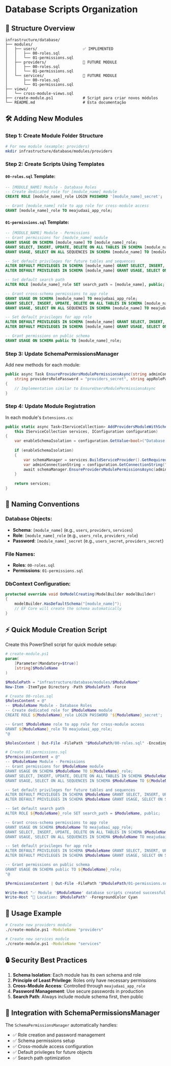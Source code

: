 # Database Scripts Organization

## 📁 Structure Overview

```
infrastructure/database/
├── modules/
│   ├── users/                    ✅ IMPLEMENTED
│   │   ├── 00-roles.sql
│   │   └── 01-permissions.sql
│   ├── providers/                🔄 FUTURE MODULE
│   │   ├── 00-roles.sql
│   │   └── 01-permissions.sql
│   └── services/                 🔄 FUTURE MODULE
│       ├── 00-roles.sql
│       └── 01-permissions.sql
├── views/
│   └── cross-module-views.sql
├── create-module.ps1             # Script para criar novos módulos
└── README.md                     # Esta documentação
```

## 🛠️ Adding New Modules

### Step 1: Create Module Folder Structure

```bash
# For new module (example: providers)
mkdir infrastructure/database/modules/providers
```

### Step 2: Create Scripts Using Templates

#### `00-roles.sql` Template:
```sql
-- [MODULE_NAME] Module - Database Roles
-- Create dedicated role for [module_name] module
CREATE ROLE [module_name]_role LOGIN PASSWORD '[module_name]_secret';

-- Grant [module_name] role to app role for cross-module access
GRANT [module_name]_role TO meajudaai_app_role;
```

#### `01-permissions.sql` Template:
```sql
-- [MODULE_NAME] Module - Permissions
-- Grant permissions for [module_name] module
GRANT USAGE ON SCHEMA [module_name] TO [module_name]_role;
GRANT SELECT, INSERT, UPDATE, DELETE ON ALL TABLES IN SCHEMA [module_name] TO [module_name]_role;
GRANT USAGE, SELECT ON ALL SEQUENCES IN SCHEMA [module_name] TO [module_name]_role;

-- Set default privileges for future tables and sequences
ALTER DEFAULT PRIVILEGES IN SCHEMA [module_name] GRANT SELECT, INSERT, UPDATE, DELETE ON TABLES TO [module_name]_role;
ALTER DEFAULT PRIVILEGES IN SCHEMA [module_name] GRANT USAGE, SELECT ON SEQUENCES TO [module_name]_role;

-- Set default search path
ALTER ROLE [module_name]_role SET search_path = [module_name], public;

-- Grant cross-schema permissions to app role
GRANT USAGE ON SCHEMA [module_name] TO meajudaai_app_role;
GRANT SELECT, INSERT, UPDATE, DELETE ON ALL TABLES IN SCHEMA [module_name] TO meajudaai_app_role;
GRANT USAGE, SELECT ON ALL SEQUENCES IN SCHEMA [module_name] TO meajudaai_app_role;

-- Set default privileges for app role
ALTER DEFAULT PRIVILEGES IN SCHEMA [module_name] GRANT SELECT, INSERT, UPDATE, DELETE ON TABLES TO meajudaai_app_role;
ALTER DEFAULT PRIVILEGES IN SCHEMA [module_name] GRANT USAGE, SELECT ON SEQUENCES TO meajudaai_app_role;

-- Grant permissions on public schema
GRANT USAGE ON SCHEMA public TO [module_name]_role;
```

### Step 3: Update SchemaPermissionsManager

Add new methods for each module:

```csharp
public async Task EnsureProvidersModulePermissionsAsync(string adminConnectionString,
    string providersRolePassword = "providers_secret", string appRolePassword = "app_secret")
{
    // Implementation similar to EnsureUsersModulePermissionsAsync
}
```

### Step 4: Update Module Registration

In each module's `Extensions.cs`:

```csharp
public static async Task<IServiceCollection> AddProvidersModuleWithSchemaIsolationAsync(
    this IServiceCollection services, IConfiguration configuration)
{
    var enableSchemaIsolation = configuration.GetValue<bool>("Database:EnableSchemaIsolation", false);
    
    if (enableSchemaIsolation)
    {
        var schemaManager = services.BuildServiceProvider().GetRequiredService<SchemaPermissionsManager>();
        var adminConnectionString = configuration.GetConnectionString("AdminPostgres");
        await schemaManager.EnsureProvidersModulePermissionsAsync(adminConnectionString!);
    }
    
    return services;
}
```

## 🔧 Naming Conventions

### Database Objects:
- **Schema**: `[module_name]` (e.g., `users`, `providers`, `services`)
- **Role**: `[module_name]_role` (e.g., `users_role`, `providers_role`)
- **Password**: `[module_name]_secret` (e.g., `users_secret`, `providers_secret`)

### File Names:
- **Roles**: `00-roles.sql`
- **Permissions**: `01-permissions.sql`

### DbContext Configuration:
```csharp
protected override void OnModelCreating(ModelBuilder modelBuilder)
{
    modelBuilder.HasDefaultSchema("[module_name]");
    // EF Core will create the schema automatically
}
```

## ⚡ Quick Module Creation Script

Create this PowerShell script for quick module setup:

```powershell
# create-module.ps1
param(
    [Parameter(Mandatory=$true)]
    [string]$ModuleName
)

$ModulePath = "infrastructure/database/modules/$ModuleName"
New-Item -ItemType Directory -Path $ModulePath -Force

# Create 00-roles.sql
$RolesContent = @"
-- $ModuleName Module - Database Roles
-- Create dedicated role for $ModuleName module
CREATE ROLE ${ModuleName}_role LOGIN PASSWORD '${ModuleName}_secret';

-- Grant $ModuleName role to app role for cross-module access
GRANT ${ModuleName}_role TO meajudaai_app_role;
"@

$RolesContent | Out-File -FilePath "$ModulePath/00-roles.sql" -Encoding UTF8

# Create 01-permissions.sql
$PermissionsContent = @"
-- $ModuleName Module - Permissions
-- Grant permissions for $ModuleName module
GRANT USAGE ON SCHEMA $ModuleName TO ${ModuleName}_role;
GRANT SELECT, INSERT, UPDATE, DELETE ON ALL TABLES IN SCHEMA $ModuleName TO ${ModuleName}_role;
GRANT USAGE, SELECT ON ALL SEQUENCES IN SCHEMA $ModuleName TO ${ModuleName}_role;

-- Set default privileges for future tables and sequences
ALTER DEFAULT PRIVILEGES IN SCHEMA $ModuleName GRANT SELECT, INSERT, UPDATE, DELETE ON TABLES TO ${ModuleName}_role;
ALTER DEFAULT PRIVILEGES IN SCHEMA $ModuleName GRANT USAGE, SELECT ON SEQUENCES TO ${ModuleName}_role;

-- Set default search path
ALTER ROLE ${ModuleName}_role SET search_path = $ModuleName, public;

-- Grant cross-schema permissions to app role
GRANT USAGE ON SCHEMA $ModuleName TO meajudaai_app_role;
GRANT SELECT, INSERT, UPDATE, DELETE ON ALL TABLES IN SCHEMA $ModuleName TO meajudaai_app_role;
GRANT USAGE, SELECT ON ALL SEQUENCES IN SCHEMA $ModuleName TO meajudaai_app_role;

-- Set default privileges for app role
ALTER DEFAULT PRIVILEGES IN SCHEMA $ModuleName GRANT SELECT, INSERT, UPDATE, DELETE ON TABLES TO meajudaai_app_role;
ALTER DEFAULT PRIVILEGES IN SCHEMA $ModuleName GRANT USAGE, SELECT ON SEQUENCES TO meajudaai_app_role;

-- Grant permissions on public schema
GRANT USAGE ON SCHEMA public TO ${ModuleName}_role;
"@

$PermissionsContent | Out-File -FilePath "$ModulePath/01-permissions.sql" -Encoding UTF8

Write-Host "✅ Module '$ModuleName' database scripts created successfully!" -ForegroundColor Green
Write-Host "📁 Location: $ModulePath" -ForegroundColor Cyan
```

## 📝 Usage Example

```bash
# Create new providers module
./create-module.ps1 -ModuleName "providers"

# Create new services module  
./create-module.ps1 -ModuleName "services"
```

## 🔒 Security Best Practices

1. **Schema Isolation**: Each module has its own schema and role
2. **Principle of Least Privilege**: Roles only have necessary permissions
3. **Cross-Module Access**: Controlled through `meajudaai_app_role`
4. **Password Management**: Use secure passwords in production
5. **Search Path**: Always include module schema first, then public

## 🔄 Integration with SchemaPermissionsManager

The `SchemaPermissionsManager` automatically handles:
- ✅ Role creation and password management
- ✅ Schema permissions setup
- ✅ Cross-module access configuration
- ✅ Default privileges for future objects
- ✅ Search path optimization